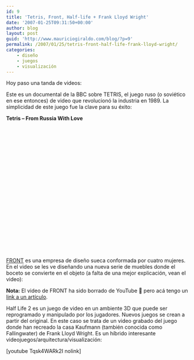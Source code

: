```yaml
---
id: 9
title: 'Tetris, Front, Half-life + Frank Lloyd Wright'
date: '2007-01-25T09:31:50+00:00'
author: blog
layout: post
guid: 'http://www.mauriciogiraldo.com/blog/?p=9'
permalink: /2007/01/25/tetris-front-half-life-frank-lloyd-wright/
categories:
    - diseño
    - juegos
    - visualización
---
```


Hoy paso una tanda de videos:

Este es un documental de la BBC sobre TETRIS, el juego ruso (o soviético en ese entonces) de video que revolucionó la industria en 1989. La simplicidad de este juego fue la clave para su éxito:

**Tetris – From Russia With Love**  
<object height="355" width="425"><param name="movie" value="http://www.youtube.com/v/jcBIpn6a4yU&rel=1"></param><param name="wmode" value="transparent"></param><embed height="355" src="http://www.youtube.com/v/jcBIpn6a4yU&rel=1" type="application/x-shockwave-flash" width="425" wmode="transparent"></embed></object>

[FRONT](http://www.frontdesign.se/) es una empresa de diseño sueca conformada por cuatro mujeres. En el video se les ve diseñando una nueva serie de muebles donde el boceto se convierte en el objeto (a falta de una mejor explicación, vean el video):

**Nota:** El video de FRONT ha sido borrado de YouTube 🙁 pero acá tengo un [link a un artí­culo](http://www.sweden.se/templates/cs/Article____10430.aspx "Women gaining ground in industrial design in Sweden").

Half Life 2 es un juego de video en un ambiente 3D que puede ser reprogramado y manipulado por los jugadores. Nuevos juegos se crean a partir del original. En este caso se trata de un video grabado del juego donde han recreado la casa Kaufmann (también conocida como Fallingwater) de Frank Lloyd Wright. Es un hí­brido interesante videojuegos/arquitectura/visualización:

\[youtube Tqsk4WARk2I nolink\]